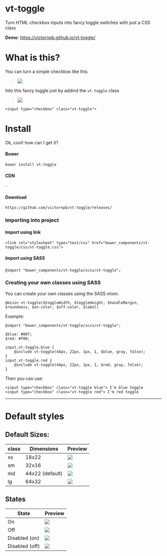 # vt-toggle
Turn HTML checkbox inputs into fancy toggle switches with just a CSS class


**Demo**: https://victornpb.github.io/vt-toggle/


# What is this?

You can turn a simple checkbox like this

> <img src="http://i.imgur.com/X64C7Ab.png">

Into this fancy toggle just by addind the `vt-toggle` class
  
> <img src="http://i.imgur.com/ZlP9PV7.png"> 


    <input type="checkbox" class="vt-toggle">
   

# Install

Ok, cool! how can I get it?

#### Bower

    bower install vt-toggle
    
#### CDN

    -
    
#### Download

    https://github.com/victornpb/vt-toggle/releases/
### Importing into project

#### Import using link

    <link rel="stylesheet" type="text/css" href="bower_components/vt-toggle/css/vt-toggle.css">
    
##### Import using SASS
    
    @import "bower_components/vt-toggle/scss/vt-toggle";
    

### Creating your own classes using SASS

You can create your own classes using the SASS mixin.

    @mixin vt-toggle($toggleWidth, $toggleHeight, $handleMargin, $roundness, $on-color, $off-color, $label)

Example:

    @import "bower_components/vt-toggle/scss/vt-toggle";

    $blue: #00f;
    $red: #f00;

    input.vt-toggle.blue {
        @include vt-toggle(44px, 22px, 1px, 1, $blue, gray, false);
    }
    input.vt-toggle.red {
        @include vt-toggle(44px, 22px, 1px, 1, $red, gray, false);
    }

Then you can use:
   
    <input type="checkbox" class="vt-toggle blue"> I'm blue toggle
    <input type="checkbox" class="vt-toggle red"> I'm red toggle
        
----

# Default styles

## Default Sizes:

| class | Dimensions      | Preview                                    |
|-------|-----------------|--------------------------------------------|
| xs    | 18x22           | <img src="http://i.imgur.com/sj72uAN.png"> |
| sm    | 32x16           | <img src="http://i.imgur.com/K5qZgg7.png"> |
| md    | 44x22 (default) | <img src="http://i.imgur.com/ofj7u7E.png"> |
| lg    | 64x32           | <img src="http://i.imgur.com/PKHziIP.png"> |

## States

| State          | Preview                                    |
|----------------|--------------------------------------------|
| On             | <img src="http://i.imgur.com/ofj7u7E.png"> |
| Off            | <img src="http://i.imgur.com/fMIYHt9.png"> |
| Disabled (on)  | <img src="http://i.imgur.com/82rzSlS.png"> |
| Disabled (off) | <img src="http://i.imgur.com/jXcJQql.png"> |
